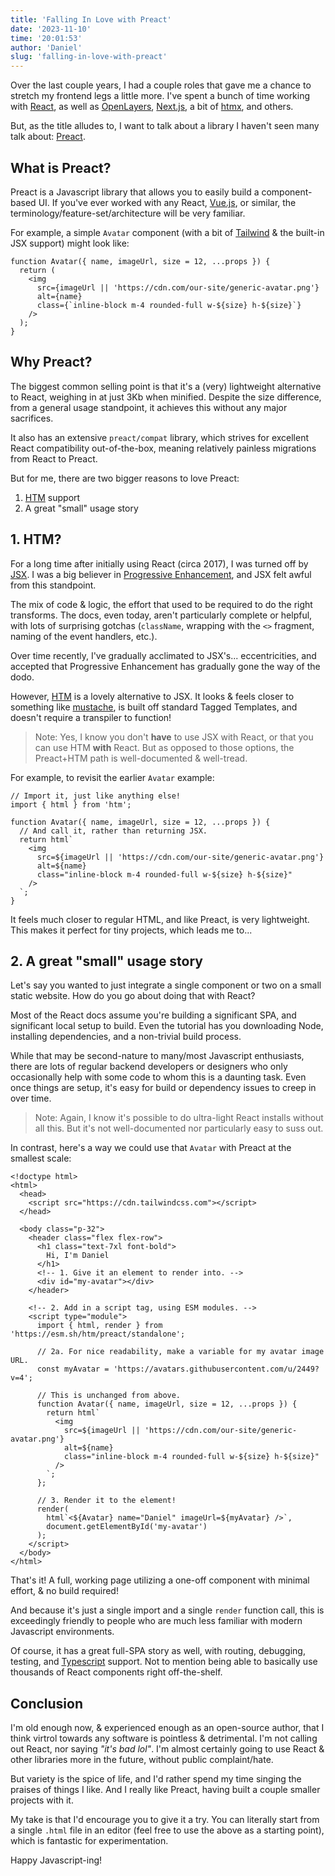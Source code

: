 ```yaml
---
title: 'Falling In Love with Preact'
date: '2023-11-10'
time: '20:01:53'
author: 'Daniel'
slug: 'falling-in-love-with-preact'
---
```


Over the last couple years, I had a couple roles that gave me a chance to stretch my frontend legs a little more. I've spent a bunch of time working with [React](https://react.dev/), as well as [OpenLayers](https://openlayers.org/), [Next.js](https://nextjs.org/), a bit of [htmx](https://htmx.org/), and others.

But, as the title alludes to, I want to talk about a library I haven't seen many talk about: [Preact](https://preactjs.com/).

## What is Preact?

Preact is a Javascript library that allows you to easily build a component-based UI. If you've ever worked with any React, [Vue.js](https://vuejs.org/), or similar, the terminology/feature-set/architecture will be very familiar.

For example, a simple `Avatar` component (with a bit of [Tailwind](https://tailwindcss.com/) & the built-in JSX support) might look like:

```
function Avatar({ name, imageUrl, size = 12, ...props }) {
  return (
    <img
      src={imageUrl || 'https://cdn.com/our-site/generic-avatar.png'}
      alt={name}
      class={`inline-block m-4 rounded-full w-${size} h-${size}`}
    />
  );
}
```

## Why Preact?

The biggest common selling point is that it's a (very) lightweight alternative to React, weighing in at just 3Kb when minified. Despite the size difference, from a general usage standpoint, it achieves this without any major sacrifices.

It also has an extensive `preact/compat` library, which strives for excellent React compatibility out-of-the-box, meaning relatively painless migrations from React to Preact.

But for me, there are two bigger reasons to love Preact:

1. [HTM](https://github.com/developit/htm) support
2. A great "small" usage story

## 1. HTM?

For a long time after initially using React (circa 2017), I was turned off by [JSX](https://react.dev/learn/writing-markup-with-jsx). I was a big believer in [Progressive Enhancement](https://developer.mozilla.org/en-US/docs/Glossary/Progressive_Enhancement), and JSX felt awful from this standpoint.

The mix of code & logic, the effort that used to be required to do the right transforms. The docs, even today, aren't particularly complete or helpful, with lots of surprising gotchas (`className`, wrapping with the `<>` fragment, naming of the event handlers, etc.).

Over time recently, I've gradually acclimated to JSX's... eccentricities, and accepted that Progressive Enhancement has gradually gone the way of the dodo.

However, [HTM](https://github.com/developit/htm) is a lovely alternative to JSX. It looks & feels closer to something like [mustache](https://mustache.github.io/), is built off standard Tagged Templates, and doesn't require a transpiler to function!

> Note: Yes, I know you don't **have** to use JSX with React, or that you can use HTM **with** React. But as opposed to those options, the Preact+HTM path is well-documented & well-tread.

For example, to revisit the earlier `Avatar` example:

```
// Import it, just like anything else!
import { html } from 'htm';

function Avatar({ name, imageUrl, size = 12, ...props }) {
  // And call it, rather than returning JSX.
  return html`
    <img
      src=${imageUrl || 'https://cdn.com/our-site/generic-avatar.png'}
      alt=${name}
      class="inline-block m-4 rounded-full w-${size} h-${size}"
    />
  `;
}
```

It feels much closer to regular HTML, and like Preact, is very lightweight. This makes it perfect for tiny projects, which leads me to...

## 2. A great "small" usage story

Let's say you wanted to just integrate a single component or two on a small static website. How do you go about doing that with React?

Most of the React docs assume you're building a significant SPA, and significant local setup to build. Even the tutorial has you downloading Node, installing dependencies, and a non-trivial build process.

While that may be second-nature to many/most Javascript enthusiasts, there are lots of regular backend developers or designers who only occasionally help with some code to whom this is a daunting task. Even once things are setup, it's easy for build or dependency issues to creep in over time.

> Note: Again, I know it's possible to do ultra-light React installs without all this. But it's not well-documented nor particularly easy to suss out.

In contrast, here's a way we could use that `Avatar` with Preact at the smallest scale:

```
<!doctype html>
<html>
  <head>
    <script src="https://cdn.tailwindcss.com"></script>
  </head>

  <body class="p-32">
    <header class="flex flex-row">
      <h1 class="text-7xl font-bold">
        Hi, I'm Daniel
      </h1>
      <!-- 1. Give it an element to render into. -->
      <div id="my-avatar"></div>
    </header>

    <!-- 2. Add in a script tag, using ESM modules. -->
    <script type="module">
      import { html, render } from 'https://esm.sh/htm/preact/standalone';

      // 2a. For nice readability, make a variable for my avatar image URL.
      const myAvatar = 'https://avatars.githubusercontent.com/u/2449?v=4';

      // This is unchanged from above.
      function Avatar({ name, imageUrl, size = 12, ...props }) {
        return html`
          <img
            src=${imageUrl || 'https://cdn.com/our-site/generic-avatar.png'}
            alt=${name}
            class="inline-block m-4 rounded-full w-${size} h-${size}"
          />
        `;
      };

      // 3. Render it to the element!
      render(
        html`<${Avatar} name="Daniel" imageUrl=${myAvatar} />`,
        document.getElementById('my-avatar')
      );
    </script>
  </body>
</html>
```

That's it! A full, working page utilizing a one-off component with minimal effort, & no build required!

And because it's just a single import and a single `render` function call, this is exceedingly friendly to people who are much less familiar with modern Javascript environments.

Of course, it has a great full-SPA story as well, with routing, debugging, testing, and [Typescript](https://www.typescriptlang.org/) support. Not to mention being able to basically use thousands of React components right off-the-shelf.

## Conclusion

I'm old enough now, & experienced enough as an open-source author, that I think virtrol towards any software is pointless & detrimental. I'm not calling out React, nor saying _"it's bad lol"_. I'm almost certainly going to use React & other libraries more in the future, without public complaint/hate.

But variety is the spice of life, and I'd rather spend my time singing the praises of things I like. And I really like Preact, having built a couple smaller projects with it.

My take is that I'd encourage you to give it a try. You can literally start from a single `.html` file in an editor (feel free to use the above as a starting point), which is fantastic for experimentation.

Happy Javascript-ing!
